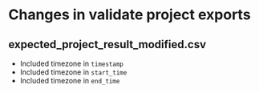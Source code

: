 # Changes in validate project exports

## expected_project_result_modified.csv

- Included timezone in `timestamp`
- Included timezone in `start_time`
- Included timezone in `end_time`

